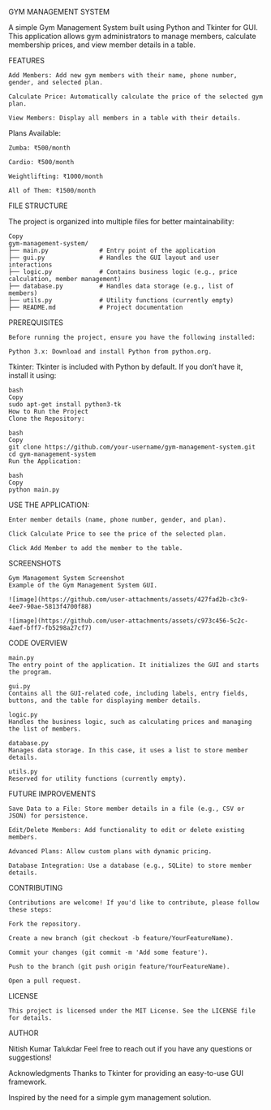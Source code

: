 GYM MANAGEMENT SYSTEM

  A simple Gym Management System built using Python and Tkinter for GUI. This application allows gym administrators to manage members, calculate membership prices, and view member details in a table.

FEATURES

    Add Members: Add new gym members with their name, phone number, gender, and selected plan.

    Calculate Price: Automatically calculate the price of the selected gym plan.

    View Members: Display all members in a table with their details.


  Plans Available:

    Zumba: ₹500/month

    Cardio: ₹500/month

    Weightlifting: ₹1000/month

    All of Them: ₹1500/month


FILE STRUCTURE

  The project is organized into multiple files for better maintainability:

    Copy
    gym-management-system/
    ├── main.py              # Entry point of the application
    ├── gui.py               # Handles the GUI layout and user interactions
    ├── logic.py             # Contains business logic (e.g., price calculation, member management)
    ├── database.py          # Handles data storage (e.g., list of members)
    ├── utils.py             # Utility functions (currently empty)
    ├── README.md            # Project documentation


  PREREQUISITES

    Before running the project, ensure you have the following installed:

    Python 3.x: Download and install Python from python.org.

  Tkinter: Tkinter is included with Python by default. If you don’t have it, install it using:

    bash
    Copy
    sudo apt-get install python3-tk
    How to Run the Project
    Clone the Repository:
    
    bash
    Copy
    git clone https://github.com/your-username/gym-management-system.git
    cd gym-management-system
    Run the Application:
    
    bash
    Copy
    python main.py


  USE THE APPLICATION:

    Enter member details (name, phone number, gender, and plan).
    
    Click Calculate Price to see the price of the selected plan.
    
    Click Add Member to add the member to the table.


  SCREENSHOTS
    
    Gym Management System Screenshot
    Example of the Gym Management System GUI.
    
    ![image](https://github.com/user-attachments/assets/427fad2b-c3c9-4ee7-90ae-5813f4700f88)
    
    ![image](https://github.com/user-attachments/assets/c973c456-5c2c-4aef-bff7-fb5298a27cf7)



  CODE OVERVIEW

    main.py
    The entry point of the application. It initializes the GUI and starts the program.
    
    gui.py
    Contains all the GUI-related code, including labels, entry fields, buttons, and the table for displaying member details.
    
    logic.py
    Handles the business logic, such as calculating prices and managing the list of members.
    
    database.py
    Manages data storage. In this case, it uses a list to store member details.
    
    utils.py
    Reserved for utility functions (currently empty).


  FUTURE IMPROVEMENTS

    Save Data to a File: Store member details in a file (e.g., CSV or JSON) for persistence.
    
    Edit/Delete Members: Add functionality to edit or delete existing members.
    
    Advanced Plans: Allow custom plans with dynamic pricing.
    
    Database Integration: Use a database (e.g., SQLite) to store member details.


  CONTRIBUTING

    Contributions are welcome! If you'd like to contribute, please follow these steps:

    Fork the repository.
    
    Create a new branch (git checkout -b feature/YourFeatureName).
    
    Commit your changes (git commit -m 'Add some feature').
    
    Push to the branch (git push origin feature/YourFeatureName).
    
    Open a pull request.

  LICENSE

    This project is licensed under the MIT License. See the LICENSE file for details.

  AUTHOR

Nitish Kumar Talukdar
Feel free to reach out if you have any questions or suggestions!

  Acknowledgments
  Thanks to Tkinter for providing an easy-to-use GUI framework.

  Inspired by the need for a simple gym management solution.

